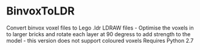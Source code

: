 # BinvoxToLDR
Convert binvox voxel files to Lego .ldr LDRAW files - Optimise the voxels in to larger bricks and rotate each layer at 90 degress to add strength to the model - this version does not support coloured voxels
Requires Python 2.7

